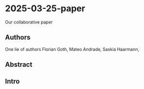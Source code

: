 # 2025-03-25-paper
Our collaborative paper

## Authors
One lie of authors
Florian Goth,
Mateo Andrade, 
Saskia Haarmann,

## Abstract

## Intro

